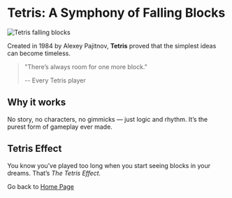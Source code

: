 # Tetris: A Symphony of Falling Blocks

![Tetris falling blocks](/images/tetris.png)

Created in 1984 by Alexey Pajitnov, **Tetris** proved that the simplest ideas can become timeless.

> "There’s always room for one more block."
>
> -- Every Tetris player

## Why it works

No story, no characters, no gimmicks — just logic and rhythm. It’s the purest form of gameplay ever made.

## Tetris Effect

You know you’ve played too long when you start seeing blocks in your dreams. That’s _The Tetris Effect._

Go back to [Home Page](/)